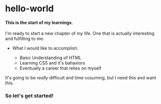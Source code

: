 # hello-world
<html>
  <head>
      <h4>This is the start of my learnings.</h4>
  </head>
  <p>I'm ready to start a new chapter of my life. One that is actually interesting and fulfilling to me.</p>
<p>
<ul>
  <li>What I would like to accomplish:</li>
    <ul>
      <li>Basic Understanding of HTML</li>
      <li>Learning CSS and it's bahaviors</li>
      <li>Eventually a career that relies on myself</li>
      </ul>
      </ul>
      </p>
<p>It's going to be <i>really</i> difficult and time cosuming, but I need this and want this.</p>

<h3>So let's get started!</h3>

</html>

